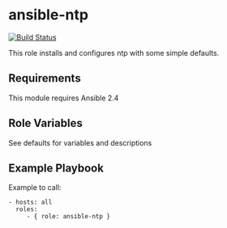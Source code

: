 ansible-ntp
=========
[![Build Status](https://travis-ci.org/boxrick/ansible-ntp.svg?branch=master)](https://travis-ci.org/boxrick/ansible-ntp)

This role installs and configures ntp with some simple defaults.

Requirements
------------

This module requires Ansible 2.4

Role Variables
--------------

See defaults for variables and descriptions

Example Playbook
----------------

Example to call:

    - hosts: all
      roles:
         - { role: ansible-ntp }
